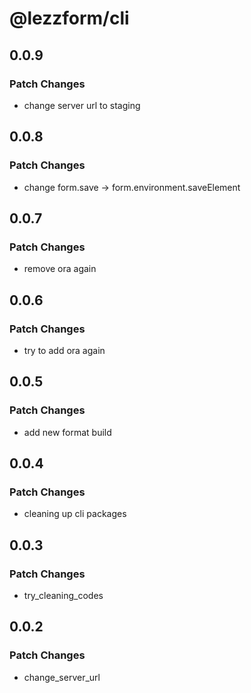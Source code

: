 # @lezzform/cli

## 0.0.9

### Patch Changes

- change server url to staging

## 0.0.8

### Patch Changes

- change form.save -> form.environment.saveElement

## 0.0.7

### Patch Changes

- remove ora again

## 0.0.6

### Patch Changes

- try to add ora again

## 0.0.5

### Patch Changes

- add new format build

## 0.0.4

### Patch Changes

- cleaning up cli packages

## 0.0.3

### Patch Changes

- try_cleaning_codes

## 0.0.2

### Patch Changes

- change_server_url
